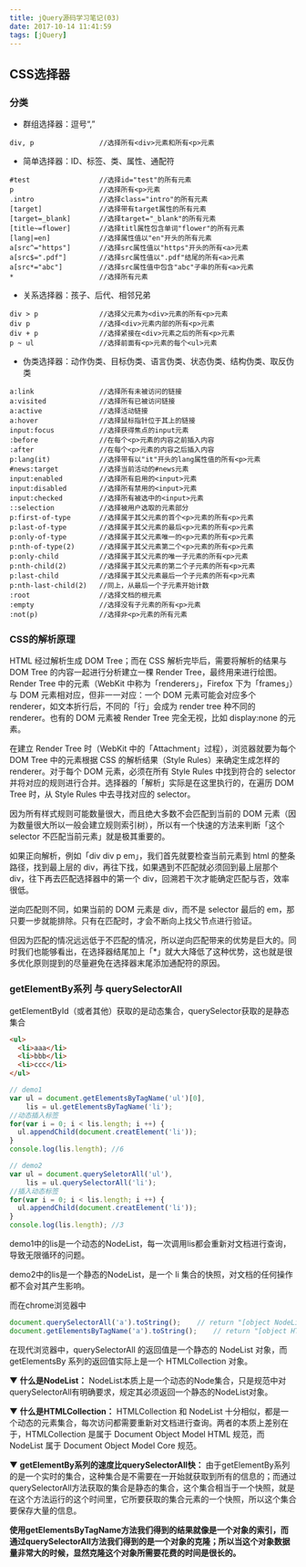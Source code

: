 ```yaml
---
title: jQuery源码学习笔记(03)
date: 2017-10-14 11:41:59
tags: [jQuery]
---
```

## CSS选择器

### 分类
* 群组选择器：逗号“,”
```
div, p                //选择所有<div>元素和所有<p>元素
```
* 简单选择器：ID、标签、类、属性、通配符
```
#test                 //选择id="test"的所有元素
p                     //选择所有<p>元素
.intro                //选择class="intro"的所有元素
[target]              //选择带有target属性的所有元素
[target=_blank]       //选择target="_blank"的所有元素
[title~=flower]       //选择titl属性包含单词"flower"的所有元素
[lang|=en]            //选择属性值以"en"开头的所有元素
a[src^="https"]       //选择src属性值以"https"开头的所有<a>元素
a[src$=".pdf"]        //选择src属性值以".pdf"结尾的所有<a>元素
a[src*="abc"]         //选择src属性值中包含"abc"子串的所有<a>元素
*                     //选择所有元素
```
* 关系选择器：孩子、后代、相邻兄弟
```
div > p               //选择父元素为<div>元素的所有<p>元素
div p                 //选择<div>元素内部的所有<p>元素
div + p               //选择紧接在<div>元素之后的所有<p>元素
p ~ ul                //选择前面有<p>元素的每个<ul>元素
```
* 伪类选择器：动作伪类、目标伪类、语言伪类、状态伪类、结构伪类、取反伪类
```
a:link                //选择所有未被访问的链接
a:visited             //选择所有已被访问链接
a:active              //选择活动链接
a:hover               //选择鼠标指针位于其上的链接
input:focus           //选择获得焦点的input元素
:before               //在每个<p>元素的内容之前插入内容
:after                //在每个<p>元素的内容之后插入内容
p:lang(it)            //选择带有以"it"开头的lang属性值的所有<p>元素
#news:target          //选择当前活动的#news元素
input:enabled         //选择所有启用的<input>元素
input:disabled        //选择所有禁用的<input>元素
input:checked         //选择所有被选中的<input>元素
::selection           //选择被用户选取的元素部分
p:first-of-type       //选择属于其父元素的首个<p>元素的所有<p>元素
p:last-of-type        //选择属于其父元素的最后<p>元素的所有<p>元素
p:only-of-type        //选择属于其父元素唯一的<p>元素的所有<p>元素
p:nth-of-type(2)      //选择属于其父元素第二个<p>元素的所有<p>元素
p:only-child          //选择属于其父元素的唯一子元素的所有<p>元素
p:nth-child(2)        //选择属于其父元素的第二个子元素的所有<p>元素
p:last-child          //选择属于其父元素最后一个子元素的所有<p>元素
p:nth-last-child(2)   //同上，从最后一个子元素开始计数
:root                 //选择文档的根元素
:empty                //选择没有子元素的所有<p>元素
:not(p)               //选择非<p>元素的所有元素
```

### CSS的解析原理

HTML 经过解析生成 DOM Tree；而在 CSS 解析完毕后，需要将解析的结果与 DOM Tree 的内容一起进行分析建立一棵 Render Tree，最终用来进行绘图。Render Tree 中的元素（WebKit 中称为「renderers」，Firefox 下为「frames」）与 DOM 元素相对应，但非一一对应：一个 DOM 元素可能会对应多个 renderer，如文本折行后，不同的「行」会成为 render tree 种不同的 renderer。也有的 DOM 元素被 Render Tree 完全无视，比如 display:none 的元素。

在建立 Render Tree 时（WebKit 中的「Attachment」过程），浏览器就要为每个 DOM Tree 中的元素根据 CSS 的解析结果（Style Rules）来确定生成怎样的 renderer。对于每个 DOM 元素，必须在所有 Style Rules 中找到符合的 selector 并将对应的规则进行合并。选择器的「解析」实际是在这里执行的，在遍历 DOM Tree 时，从 Style Rules 中去寻找对应的 selector。

因为所有样式规则可能数量很大，而且绝大多数不会匹配到当前的 DOM 元素（因为数量很大所以一般会建立规则索引树），所以有一个快速的方法来判断「这个 selector 不匹配当前元素」就是极其重要的。

如果正向解析，例如「div div p em」，我们首先就要检查当前元素到 html 的整条路径，找到最上层的 div，再往下找，如果遇到不匹配就必须回到最上层那个 div，往下再去匹配选择器中的第一个 div，回溯若干次才能确定匹配与否，效率很低。

逆向匹配则不同，如果当前的 DOM 元素是 div，而不是 selector 最后的 em，那只要一步就能排除。只有在匹配时，才会不断向上找父节点进行验证。

但因为匹配的情况远远低于不匹配的情况，所以逆向匹配带来的优势是巨大的。同时我们也能够看出，在选择器结尾加上「*」就大大降低了这种优势，这也就是很多优化原则提到的尽量避免在选择器末尾添加通配符的原因。

### getElementBy系列 与 querySelectorAll

getElementById（或者其他）获取的是动态集合，querySelector获取的是静态集合

```html
<ul>
  <li>aaa</li>
  <li>bbb</li>
  <li>ccc</li>
</ul>
```
```javascript
// demo1
var ul = document.getElementsByTagName('ul')[0],
    lis = ul.getElementsByTagName('li');
//动态插入标签
for(var i = 0; i < lis.length; i ++) {
  ul.appendChild(document.creatElement('li'));
}
console.log(lis.length); //6

// demo2
var ul = document.querySeletorAll('ul'),
    lis = ul.querySelectorAll('li');
//插入动态标签
for(var i = 0; i < lis.length; i ++) {
  ul.appendChild(document.creatElement('li'));
}
console.log(lis.length); //3
```
demo1中的lis是一个动态的NodeList，每一次调用lis都会重新对文档进行查询，导致无限循环的问题。

demo2中的lis是一个静态的NodeList，是一个 li 集合的快照，对文档的任何操作都不会对其产生影响。

而在chrome浏览器中
```javascript
document.querySelectorAll('a').toString();    // return "[object NodeList]"
document.getElementsByTagName('a').toString();    // return "[object HTMLCollection]"
```
在现代浏览器中，querySelectorAll 的返回值是一个静态的 NodeList 对象，而 getElementsBy 系列的返回值实际上是一个 HTMLCollection 对象。

▼ **什么是NodeList：**
NodeList本质上是一个动态的Node集合，只是规范中对querySelectorAll有明确要求，规定其必须返回一个静态的NodeList对象。

▼ **什么是HTMLCollection：**
HTMLCollection 和 NodeList 十分相似，都是一个动态的元素集合，每次访问都需要重新对文档进行查询。两者的本质上差别在于，HTMLCollection 是属于 Document Object Model HTML 规范，而 NodeList 属于 Document Object Model Core 规范。

▼ **getElementBy系列的速度比querySelectorAll快：**
由于getElementBy系列的是一个实时的集合，这种集合是不需要在一开始就获取到所有的信息的；而通过querySelectorAll方法获取的集合是静态的集合，这个集合相当于一个快照，就是在这个方法运行的这个时间里，它所要获取的集合元素的一个快照，所以这个集合要保存大量的信息。

**使用getElementsByTagName方法我们得到的结果就像是一个对象的索引，而通过querySelectorAll方法我们得到的是一个对象的克隆；所以当这个对象数据量非常大的时候，显然克隆这个对象所需要花费的时间是很长的。**



